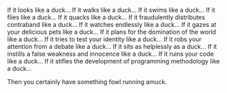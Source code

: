 If it looks like a duck...
If it walks like a duck...
If it swims like a duck...
If it flies like a duck...
If it quacks like a duck...
If it fraudulently distributes contraband like a duck...
If it watches endlessly like a duck...
If it gazes at your delicious pets like a duck...
If it plans for the domination of the world like a duck...
If it tries to test your identity like a duck...
If it robs your attention from a debate like a duck...
If it sits as helplessly as a duck...
If it instills a false weakness and innocence like a duck...
If it ruins your code like a duck...
If it stifles the development of programming methodology like a duck...



Then you certainly have something fowl running amuck.
